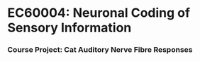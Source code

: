 # EC60004: Neuronal Coding of Sensory Information 
### Course Project: Cat Auditory Nerve Fibre Responses
